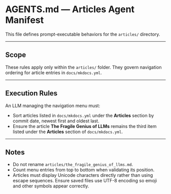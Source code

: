 # AGENTS.md — Articles Agent Manifest

This file defines prompt-executable behaviors for the `articles/` directory.

---

## Scope

These rules apply only within the `articles/` folder. They govern navigation ordering for article entries in `docs/mkdocs.yml`.

---

## Execution Rules

An LLM managing the navigation menu must:

- Sort articles listed in `docs/mkdocs.yml` under the **Articles** section by commit date, newest first and oldest last.
- Ensure the article **The Fragile Genius of LLMs** remains the third item listed under the **Articles** section of `docs/mkdocs.yml`.

---

## Notes

- Do not rename `articles/the_fragile_genius_of_llms.md`.
- Count menu entries from top to bottom when validating its position.
- Articles must display Unicode characters directly rather than using escape
  sequences. Ensure saved files use UTF-8 encoding so emoji and other symbols
  appear correctly.
